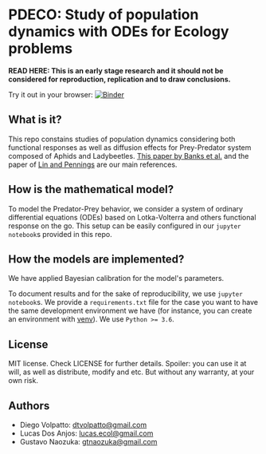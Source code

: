 # PDECO: Study of population dynamics with ODEs for Ecology problems

**READ HERE: This is an early stage research and it should not be considered for reproduction, replication and to draw conclusions.**

Try it out in your browser: [![Binder](https://mybinder.org/badge_logo.svg)](https://mybinder.org/v2/gh/Tungdil01/pdeco/HEAD)

## What is it?

This repo constains studies of population dynamics considering both functional responses as well as diffusion effects for Prey-Predator system composed of Aphids and 
Ladybeetles. [This paper by Banks et al.](https://dx.doi.org/10.1007/BF00378930) and the paper of [Lin and Pennings](https://dx.doi.org/10.1002/ece3.4117) are our main 
references.

## How is the mathematical model?

To model the Predator-Prey behavior, we consider a system of ordinary differential equations (ODEs) based on Lotka-Volterra and others functional response
on the go. This setup can be easily configured in our `jupyter notebook`s provided in this repo.

## How the models are implemented?

We have applied Bayesian calibration for the model's parameters.

To document results and for the sake of reproducibility, we use `jupyter notebook`s. We provide a `requirements.txt` file for the case you want to have the same
development environment we have (for instance, you can create an environment with [venv](https://docs.python.org/3/tutorial/venv.html)). We use `Python >= 3.6`.

## License

MIT license. Check LICENSE for further details. Spoiler: you can use it at will, as well as distribute, modify and etc. But without any warranty, at your own risk.

## Authors

* Diego Volpatto: dtvolpatto@gmail.com
* Lucas Dos Anjos: lucas.ecol@gmail.com
* Gustavo Naozuka: gtnaozuka@gmail.com
